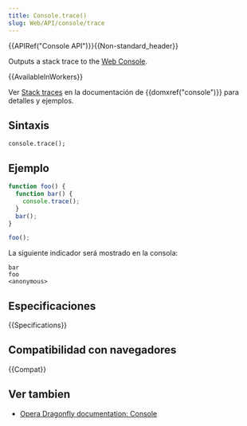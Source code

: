 ```yaml
---
title: Console.trace()
slug: Web/API/console/trace
---
```


{{APIRef("Console API")}}{{Non-standard_header}}

Outputs a stack trace to the [Web Console](/es/docs/Tools/Web_Console).

{{AvailableInWorkers}}

Ver [Stack traces](/es/docs/Web/API/console#Stack_traces) en la documentación de {{domxref("console")}} para detalles y ejemplos.

## Sintaxis

```
console.trace();
```

## Ejemplo

```js
function foo() {
  function bar() {
    console.trace();
  }
  bar();
}

foo();
```

La siguiente indicador será mostrado en la consola:

```
bar
foo
<anonymous>
```

## Especificaciones

{{Specifications}}

## Compatibilidad con navegadores

{{Compat}}

## Ver tambien

- [Opera Dragonfly documentation: Console](http://www.opera.com/dragonfly/documentation/console/)
